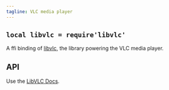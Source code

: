 ```yaml
---
tagline: VLC media player
---
```


## `local libvlc = require'libvlc'`

A ffi binding of [libvlc](https://wiki.videolan.org/LibVLC/), the library powering the VLC media player.

## API

Use the [LibVLC Docs](http://www.videolan.org/developers/vlc/doc/doxygen/html/modules.html).
